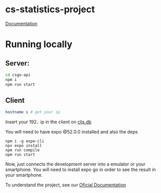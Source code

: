 # cs-statistics-project

[Documentation](docs/main.pdf)


# Running locally
## Server:
```bash
cd csgo-api
npm i
npm run start
```

## Client
``` bash
hostname i # get your ip
```

Insert your 192.*.* ip in the client on [cljs.db](./pred-cs/src/main/csgo/db.cljs)

You will need to have expo @52.0.0 installed and also the deps
```
npm i -g expo-cli
npx expo install
npm run compile
npm run start
```

Now, just connects the development server into a emulator or your smartphone. 
You will need to install expo go in order to see the result in your smartphone.

To understand the project, see our [Oficial Documentation](docs/main.pdf)
